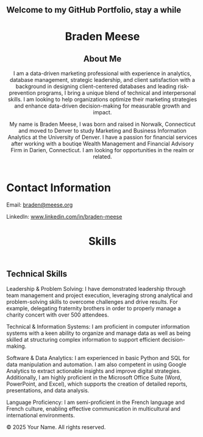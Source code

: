 ## Welcome to my GitHub Portfolio, stay a while


<html lang="en">
<head>
  <meta charset="UTF-8">
  <meta name="viewport" content="width=device-width, initial-scale=1.0">
  <link rel="stylesheet" href="style.css">
</head>
<body>
  <header>
    <h1>Braden Meese</h1>
    <h2>About Me</h2>
    <p class="brand-statement">I am a data-driven marketing professional with experience in analytics, database management, strategic leadership, and client satisfaction with a background in designing client-centered databases and leading risk-prevention programs, I bring a unique blend of technical and interpersonal skills. I am looking to help organizations optimize their marketing strategies and enhance data-driven decision-making for measurable growth and impact.</p>
     <main>
    <section id="about">
      <p>My name is Braden Meese, I was born and raised in Norwalk, Connecticut and moved to Denver to study Marketing and Business Information Analytics at the University of Denver. I have a passion for financial services after working with a boutiqe Wealth Management and Financial Advisory Firm in Darien, Connecticut. I am looking for opportunities in the realm or related.</p>
 
  </header>
  

    
  <html>
<head>
  <meta charset="UTF-8">
  
</head>
<body>
  <h1>Contact Information</h1>
  <p>Email: <a href="mailto:braden@meese.org">braden@meese.org</a></p>
  <p>LinkedIn: <a href="https://www.linkedin.com/in/braden-meese" target="_blank">www.linkedin.com/in/braden-meese</a></p>
</body>
</html>
  </main>
  
 <html lang="en">
<head>
  <meta charset="UTF-8">
  <meta name="viewport" content="width=device-width, initial-scale=1.0">

  <link rel="stylesheet" href="style.css">
</head>
<body>
  <header>
    <h1>Skills</h1>
   
  </header>
  
  <main>
    <section id="technical-skills">
      <h2>Technical Skills</h2>
      <p>Leadership & Problem Solving:
I have demonstrated leadership through team management and project execution, leveraging strong analytical and problem-solving skills to overcome challenges and drive results. For example, delegating fraternity brothers in order to properly manage a charity concert with over 500 attendees. 

Technical & Information Systems:
I am proficient in computer information systems with a keen ability to organize and manage data as well as being skilled at structuring complex information to support efficient decision-making.

Software & Data Analytics:
I am experienced in basic Python and SQL for data manipulation and automation. I am also competent in using Google Analytics to extract actionable insights and improve digital strategies. Additionally, I am highly proficient in the Microsoft Office Suite (Word, PowerPoint, and Excel), which supports the creation of detailed reports, presentations, and data analysis.

Language Proficiency:
I am semi-proficient in the French language and French culture, enabling effective communication in multicultural and international environments.</p>
    </section>
    
 
  </main>
  
  <footer>
    <p>&copy; 2025 Your Name. All rights reserved.</p>
  </footer>
</body>
</html>



<!--
**bradenmeese/bradenmeese** is a ✨ _special_ ✨ repository because its `README.md` (this file) appears on your GitHub profile.

Here are some ideas to get you started:

- 🔭 I’m currently working on ...
- 🌱 I’m currently learning ...
- 👯 I’m looking to collaborate on ...
- 🤔 I’m looking for help with ...
- 💬 Ask me about ...
- 📫 How to reach me: ...
- 😄 Pronouns: ...
- ⚡ Fun fact: ...
-->
